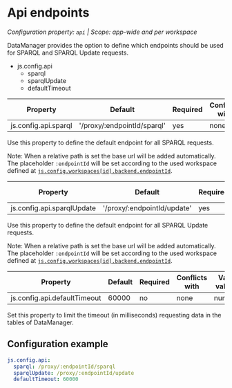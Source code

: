 # Api endpoints

*Configuration property: `api` | Scope: app-wide and per workspace*

DataManager provides the option to define which endpoints should be used for SPARQL and SPARQL Update requests.

-   js.config.api
    -   sparql
    -   sparqlUpdate
    -   defaultTimeout

| Property | Default | Required | Conflicts with | Valid values |
| -------- | ------- | -------- | -------------- | ------------ |
| js.config.api.sparql | '/proxy/:endpointId/sparql' | yes | none | string |

Use this property to define the default endpoint for all SPARQL requests.

Note: When a relative path is set the base url will be added automatically. The placeholder `:endpointId` will be set according to the used workspace defined at [`js.config.workspaces[id].backend.endpointId`](../workspaces).

| Property | Default | Required | Conflicts with | Valid values |
| -------- | ------- | -------- | -------------- | ------------ |
| js.config.api.sparqlUpdate | '/proxy/:endpointId/update' | yes | none | string |

Use this property to define the default endpoint for all SPARQL Update requests.

Note: When a relative path is set the base url will be added automatically. The placeholder `:endpointId` will be set according to the used workspace defined at [`js.config.workspaces[id].backend.endpointId`](../workspaces).

| Property | Default | Required | Conflicts with | Valid values |
| -------- | ------- | -------- | -------------- | ------------ |
| js.config.api.defaultTimeout | 60000 | no | none | number |

Set this property to limit the timeout (in milliseconds) requesting data in the tables of DataManager.

## Configuration example

``` yaml
js.config.api:
  sparql: /proxy/:endpointId/sparql
  sparqlUpdate: /proxy/:endpointId/update
  defaultTimeout: 60000
```